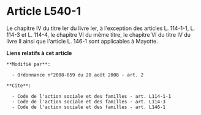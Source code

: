 # Article L540-1

Le chapitre IV du titre Ier du livre Ier, à l'exception des articles L. 114-1-1, L. 114-3 et L. 114-4, le chapitre VI du même
titre, le chapitre VI du titre IV du livre II ainsi que l'article L. 146-1 sont applicables à Mayotte.

**Liens relatifs à cet article**

	**Modifié par**:

	  - Ordonnance n°2008-859 du 28 août 2008 - art. 2

	**Cite**:

	  - Code de l'action sociale et des familles - art. L114-1-1
	  - Code de l'action sociale et des familles - art. L114-3
	  - Code de l'action sociale et des familles - art. L146-1
